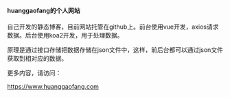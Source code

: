 #### huanggaofang的个人网站

自己开发的静态博客，目前网站托管在github上。前台使用vue开发，axios请求数据。后台使用koa2开发，用于处理数据。

原理是通过接口存储把数据存储在json文件中，这样，前后台都可以通过json文件获取到相对应的数据。

更多内容，请访问：

https://www.huanggaofang.com
